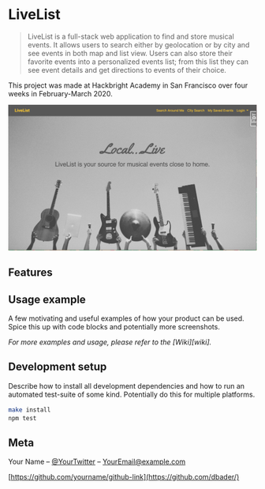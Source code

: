 # LiveList
> LiveList is a full-stack web application to find and store musical events. It allows users to search either by geolocation or by city and see events in both map and list view. Users can also store their favorite events into a personalized events list; from this list they can see event details and get directions to events of their choice. 

This project was made at Hackbright Academy in San Francisco over four weeks in February-March 2020.

![alt text](https://github.com/elainemgreer/Hackbright-Project/blob/master/Hackbright-Project/static/images/landingpage.png "Homepage")


## Features



## Usage example

A few motivating and useful examples of how your product can be used. Spice this up with code blocks and potentially more screenshots.

_For more examples and usage, please refer to the [Wiki][wiki]._

## Development setup

Describe how to install all development dependencies and how to run an automated test-suite of some kind. Potentially do this for multiple platforms.

```sh
make install
npm test
```



## Meta

Your Name – [@YourTwitter](https://twitter.com/dbader_org) – YourEmail@example.com


[https://github.com/yourname/github-link](https://github.com/dbader/)

